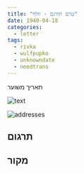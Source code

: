 ```yaml
---
title: "טרם תורגם - וולף"
date: 1940-04-18
categories:
  - letter
tags:
  - rivka
  - wulfpupko
  - unknowndate
  - needtrans
---
```


תאריך משוער

![text](/pupko-papers/assets/images/1940-04-18-content.jpg)

![addresses](/pupko-papers/assets/images/1940-04-18-addresses.jpg)

## תרגום


## מקור
